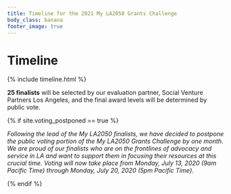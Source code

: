 ```yaml
---
title: Timeline for the 2021 My LA2050 Grants Challenge
body_class: banana
footer_image: true
---
```


<h1>
  Timeline
</h1>

<div class="standard-section timeline"><div markdown="1">

{% include timeline.html %}

**25 finalists** will be selected by our evaluation partner, Social Venture Partners Los Angeles, and the <span class="avoid-break">final award levels will be determined by public vote.</span>

{% if site.voting_postponed == true %}
<!-- See “TEMPORARY SHIM” below -->
<em style="color: inherit; font-weight: inherit">Following the lead of the My LA2050 finalists, we have decided to postpone the public voting portion of the My LA2050 Grants Challenge by one month. We are proud of our finalists who are on the frontlines of advocacy and service in LA and want to support them in focusing their resources at this crucial time. Voting will now take place from Monday, July 13, 2020 (9am Pacific Time) through Monday, July 20, 2020 (5pm Pacific Time).</em>

<style>
    /* TEMPORARY SHIM: Make two paragraphs (instead of one) look nice */
    main > .timeline dl + p {
        margin-top: 3em;
        margin-left: auto;
        margin-right: auto;
        max-width: 45em;
    }
    main > .timeline dl + p + p {
        margin-bottom: 1.25em;
        margin-left: auto;
        margin-right: auto;
        max-width: 45em;
    }

    @media (min-width: 40em) { /* @medium-size-screen */
        main > .timeline dl + p {
            margin-top: 7.5em;
        }
        main > .timeline dl + p + p {
            margin-bottom: 1.5em;
        }
    }
</style>
{% endif %}

</div></div>

